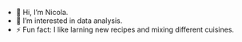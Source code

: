 - 👋 Hi, I’m Nicola.
- 👀 I’m interested in data analysis.
- ⚡ Fun fact: I like larning new recipes and mixing different cuisines.

<!---
NicolaCMia/NicolaCMia is a ✨ special ✨ repository because its `README.md` (this file) appears on your GitHub profile.
You can click the Preview link to take a look at your changes.
--->
